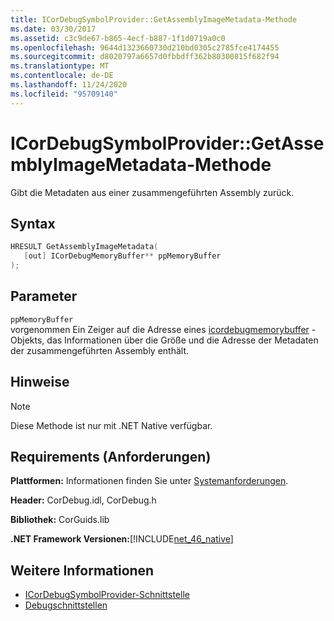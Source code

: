 ```yaml
---
title: ICorDebugSymbolProvider::GetAssemblyImageMetadata-Methode
ms.date: 03/30/2017
ms.assetid: c3c9de67-b865-4ecf-b887-1f1d0719a0c0
ms.openlocfilehash: 9644d1323660730d210bd0305c2785fce4174455
ms.sourcegitcommit: d8020797a6657d0fbbdff362b80300815f682f94
ms.translationtype: MT
ms.contentlocale: de-DE
ms.lasthandoff: 11/24/2020
ms.locfileid: "95709140"
---
```

# <a name="icordebugsymbolprovidergetassemblyimagemetadata-method"></a>ICorDebugSymbolProvider::GetAssemblyImageMetadata-Methode

Gibt die Metadaten aus einer zusammengeführten Assembly zurück.  
  
## <a name="syntax"></a>Syntax  
  
```cpp  
HRESULT GetAssemblyImageMetadata(  
   [out] ICorDebugMemoryBuffer** ppMemoryBuffer  
);  
```  
  
## <a name="parameters"></a>Parameter  

 `ppMemoryBuffer`  
 vorgenommen Ein Zeiger auf die Adresse eines [icordebugmemorybuffer](icordebugmemorybuffer-interface.md) -Objekts, das Informationen über die Größe und die Adresse der Metadaten der zusammengeführten Assembly enthält.  
  
## <a name="remarks"></a>Hinweise  
  
> [!NOTE]
> Diese Methode ist nur mit .NET Native verfügbar.  
  
## <a name="requirements"></a>Requirements (Anforderungen)  

 **Plattformen:** Informationen finden Sie unter [Systemanforderungen](../../get-started/system-requirements.md).  
  
 **Header:** CorDebug.idl, CorDebug.h  
  
 **Bibliothek:** CorGuids.lib  
  
 **.NET Framework Versionen:**[!INCLUDE[net_46_native](../../../../includes/net-46-native-md.md)]  
  
## <a name="see-also"></a>Weitere Informationen

- [ICorDebugSymbolProvider-Schnittstelle](icordebugsymbolprovider-interface.md)
- [Debugschnittstellen](debugging-interfaces.md)
